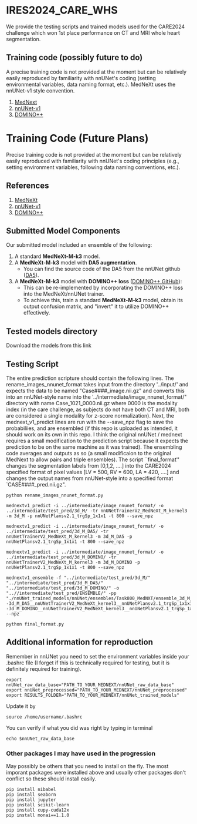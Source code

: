 # IRES2024_CARE_WHS

We provide the testing scripts and trained models used for the CARE2024 challenge which won 1st place performance on CT and MRI whole heart segmentation.

## Training code (possibly future to do)

A precise training code is not provided at the moment but can be relatively easily reproduced by familiarity with nnUNet's coding (setting environmental variables, data naming format, etc.). MedNeXt uses the nnUNet-v1 style convention. 

1. [MedNext](https://github.com/MIC-DKFZ/MedNeXt) 
2. [nnUNet-v1](https://github.com/MIC-DKFZ/nnUNet/tree/nnunetv1)
3. [DOMINO++](https://github.com/lab-smile/DOMINOPlusPlus)

# Training Code (Future Plans)

Precise training code is not provided at the moment but can be relatively easily reproduced with familiarity with nnUNet's coding principles (e.g., setting environment variables, following data naming conventions, etc.).

## References
1. [MedNeXt](https://github.com/MIC-DKFZ/MedNeXt)  
2. [nnUNet-v1](https://github.com/MIC-DKFZ/nnUNet/tree/nnunetv1)  
3. [DOMINO++](https://github.com/lab-smile/DOMINOPlusPlus)  

## Submitted Model Components
Our submitted model included an ensemble of the following:

1. A standard **MedNeXt-M-k3** model.
2. A **MedNeXt-M-k3** model with **DA5 augmentation**.
   - You can find the source code of the DA5 from the nnUNet github ([DA5](https://github.com/MIC-DKFZ/nnUNet/tree/nnunetv1/nnunet/training/network_training/nnUNet_variants/data_augmentation)).
3. A **MedNeXt-M-k3** model with **DOMINO++ loss** ([DOMINO++ GitHub](https://github.com/lab-smile/DOMINOPlusPlus)):  
   - This can be re-implemented by incorporating the DOMINO++ loss into the MedNeXt/nnUNet trainer.  
   - To achieve this, train a standard **MedNeXt-M-k3** model, obtain its output confusion matrix, and "invert" it to utilize DOMINO++ effectively.

## Tested models directory

Download the models from this link

## Testing Script 

The entire prediction scripture should contain the following lines. The rename_images_nnunet_format takes input from the directory '../input/' and expects the data to be named "Case####_image.nii.gz" and converts this into an nnUNet-style name into the '../intermediate/image_nnunet_format/" directory with name Case_1021_0000.nii.gz where 0000 is the modality index (in the care challenge, as subjects do not have both CT and MRI, both are considered a single modality for z-score normalization). Next, the mednext_v1_predict lines are run with the --save_npz flag to save the probabiliies, and are ensembled (if this repo is uploaded as intended, it should work on its own in this repo. I think the original nnUNet / mednext requires a small modification to the prediction script because it expects the prediction to be on the same machine as it was trained). The ensembling code averages and outputs as so (a small modificaion to the original MedNext to allow pairs and triple ensembles). The script ``final_format'' changes the segmentation labels from [0,1,2, ....] into the CARE2024 specified format of pixel values [LV = 500, RV = 600, LA = 420, ....] and changes the output names from nnUNet-style into a specified format `CASE####_pred.nii.gz". 

```
python rename_images_nnunet_format.py

mednextv1_predict -i ../intermediate/image_nnunet_format/ -o ../intermediate/test_pred/3d_M/ -tr nnUNetTrainerV2_MedNeXt_M_kernel3 -m 3d_M -p nnUNetPlansv2.1_trgSp_1x1x1 -t 800 --save_npz

mednextv1_predict -i ../intermediate/image_nnunet_format/ -o ../intermediate/test_pred/3d_M_DA5/ -tr nnUNetTrainerV2_MedNeXt_M_kernel3 -m 3d_M_DA5 -p nnUNetPlansv2.1_trgSp_1x1x1 -t 800 --save_npz

mednextv1_predict -i ../intermediate/image_nnunet_format/ -o ../intermediate/test_pred/3d_M_DOMINO/ -tr nnUNetTrainerV2_MedNeXt_M_kernel3 -m 3d_M_DOMINO -p nnUNetPlansv2.1_trgSp_1x1x1 -t 800 --save_npz

mednextv1_ensemble -f "../intermediate/test_pred/3d_M/" "../intermediate/test_pred/3d_M_DA5/" "../intermediate/test_pred/3d_M_DOMINO/" -o "..//intermediate/test_pred/ENSEMBLE/" -pp "./nnUNet_trained_models/nnUNet/ensembles/Task800_MedNXT/ensemble_3d_M__nnUNetTrainerV2_MedNeXt_kernel3__nnUNetPlansv2.1_trgSp_1x1x1--3d_M_DA5__nnUNetTrainerV2_MedNeXt_kernel3__nnUNetPlansv2.1_trgSp_1x1x1--3d_M_DOMINO__nnUNetTrainerV2_MedNeXt_kernel3__nnUNetPlansv2.1_trgSp_1x1x1/postprocessing.json" --npz

python final_format.py
```

## Additional information for reproduction

Remember in nnUNet you need to set the environment variables inside your .bashrc file (I forget if this is technically required for testing, but it is definitely required for training). 
```
export nnUNet_raw_data_base="PATH_TO_YOUR_MEDNEXT/nnUNet_raw_data_base"
export nnUNet_preprocessed="PATH_TO_YOUR_MEDNEXT/nnUNet_preprocessed"
export RESULTS_FOLDER="PATH_TO_YOUR_MEDNEXT/nnUNet_trained_models"
```

Update it by 
```
source /home/username/.bashrc
```
You can verify if what you did was right by typing in terminal
```
echo $nnUNet_raw_data_base
```

### Other packages I may have used in the progression
May possibly be others that you need to install on the fly. The most imporant packages were installed above and usually other packages don't conflict so these should install easily.
```
pip install nibabel
pip install seaborn
pip install jupyter 
pip install scikit-learn
pip install cupy-cuda12x
pip install monai==1.1.0
```



